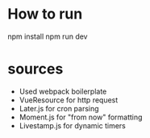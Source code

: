 # How to run
npm install
npm run dev

# sources
- Used webpack boilerplate
- VueResource for http request
- Later.js for cron parsing
- Moment.js for "from now" formatting
- Livestamp.js for dynamic timers